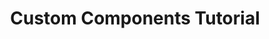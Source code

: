 ---
title: "Custom Components Tutorial"
sub-title: "Get started with custom components for Qlik Sense"
layout: redirect
redirect:
  url: "tutorials/qliksense-custom-components/00-toc/"
  seconds: 0
ghOpts:
  isStarButton: false
  isEditButton: false
pageOpts:
  isToc: false
  isDisqus: false
---